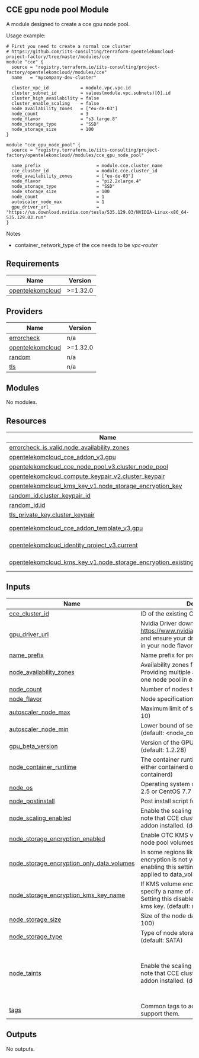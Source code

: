 ## CCE gpu node pool Module

A module designed to create a cce gpu node pool. 

Usage example:
```hcl
# First you need to create a normal cce cluster
# https://github.com/iits-consulting/terraform-opentelekomcloud-project-factory/tree/master/modules/cce
module "cce" {
  source = "registry.terraform.io/iits-consulting/project-factory/opentelekomcloud//modules/cce"
  name   = "mycompany-dev-cluster"
  
  cluster_vpc_id            = module.vpc.vpc.id
  cluster_subnet_id         = values(module.vpc.subnets)[0].id
  cluster_high_availability = false
  cluster_enable_scaling    = false
  node_availability_zones   = ["eu-de-03"]
  node_count                = 3
  node_flavor               = "s3.large.8"
  node_storage_type         = "SSD"
  node_storage_size         = 100
}

module "cce_gpu_node_pool" {
  source = "registry.terraform.io/iits-consulting/project-factory/opentelekomcloud//modules/cce_gpu_node_pool"

  name_prefix                     = module.cce.cluster_name
  cce_cluster_id                  = module.cce.cluster_id
  node_availability_zones         = ["eu-de-03"]
  node_flavor                     = "pi2.2xlarge.4"
  node_storage_type               = "SSD"
  node_storage_size               = 100
  node_count                      = 1
  autoscaler_node_max             = 1
  gpu_driver_url                  = "https://us.download.nvidia.com/tesla/535.129.03/NVIDIA-Linux-x86_64-535.129.03.run"
}

```


Notes
- container_network_type of the cce needs to be _vpc-router_
<!-- BEGIN_TF_DOCS -->
## Requirements

| Name | Version |
|------|---------|
| <a name="requirement_opentelekomcloud"></a> [opentelekomcloud](#requirement\_opentelekomcloud) | >=1.32.0 |

## Providers

| Name | Version |
|------|---------|
| <a name="provider_errorcheck"></a> [errorcheck](#provider\_errorcheck) | n/a |
| <a name="provider_opentelekomcloud"></a> [opentelekomcloud](#provider\_opentelekomcloud) | >=1.32.0 |
| <a name="provider_random"></a> [random](#provider\_random) | n/a |
| <a name="provider_tls"></a> [tls](#provider\_tls) | n/a |

## Modules

No modules.

## Resources

| Name | Type |
|------|------|
| [errorcheck_is_valid.node_availability_zones](https://registry.terraform.io/providers/iits-consulting/errorcheck/latest/docs/resources/is_valid) | resource |
| [opentelekomcloud_cce_addon_v3.gpu](https://registry.terraform.io/providers/opentelekomcloud/opentelekomcloud/latest/docs/resources/cce_addon_v3) | resource |
| [opentelekomcloud_cce_node_pool_v3.cluster_node_pool](https://registry.terraform.io/providers/opentelekomcloud/opentelekomcloud/latest/docs/resources/cce_node_pool_v3) | resource |
| [opentelekomcloud_compute_keypair_v2.cluster_keypair](https://registry.terraform.io/providers/opentelekomcloud/opentelekomcloud/latest/docs/resources/compute_keypair_v2) | resource |
| [opentelekomcloud_kms_key_v1.node_storage_encryption_key](https://registry.terraform.io/providers/opentelekomcloud/opentelekomcloud/latest/docs/resources/kms_key_v1) | resource |
| [random_id.cluster_keypair_id](https://registry.terraform.io/providers/hashicorp/random/latest/docs/resources/id) | resource |
| [random_id.id](https://registry.terraform.io/providers/hashicorp/random/latest/docs/resources/id) | resource |
| [tls_private_key.cluster_keypair](https://registry.terraform.io/providers/hashicorp/tls/latest/docs/resources/private_key) | resource |
| [opentelekomcloud_cce_addon_template_v3.gpu](https://registry.terraform.io/providers/opentelekomcloud/opentelekomcloud/latest/docs/data-sources/cce_addon_template_v3) | data source |
| [opentelekomcloud_identity_project_v3.current](https://registry.terraform.io/providers/opentelekomcloud/opentelekomcloud/latest/docs/data-sources/identity_project_v3) | data source |
| [opentelekomcloud_kms_key_v1.node_storage_encryption_existing_key](https://registry.terraform.io/providers/opentelekomcloud/opentelekomcloud/latest/docs/data-sources/kms_key_v1) | data source |

## Inputs

| Name | Description | Type | Default | Required |
|------|-------------|------|---------|:--------:|
| <a name="input_cce_cluster_id"></a> [cce\_cluster\_id](#input\_cce\_cluster\_id) | ID of the existing CCE cluster. | `string` | n/a | yes |
| <a name="input_gpu_driver_url"></a> [gpu\_driver\_url](#input\_gpu\_driver\_url) | Nvidia Driver download URL. Please refer to https://www.nvidia.com/Download/Find.aspx and ensure your driver is matching the GPU in your node flavor. | `string` | n/a | yes |
| <a name="input_name_prefix"></a> [name\_prefix](#input\_name\_prefix) | Name prefix for provisioned resources. | `string` | n/a | yes |
| <a name="input_node_availability_zones"></a> [node\_availability\_zones](#input\_node\_availability\_zones) | Availability zones for the node pools. Providing multiple availability zones creates one node pool in each zone. | `set(string)` | n/a | yes |
| <a name="input_node_count"></a> [node\_count](#input\_node\_count) | Number of nodes to create | `number` | n/a | yes |
| <a name="input_node_flavor"></a> [node\_flavor](#input\_node\_flavor) | Node specifications in otc flavor format | `string` | n/a | yes |
| <a name="input_autoscaler_node_max"></a> [autoscaler\_node\_max](#input\_autoscaler\_node\_max) | Maximum limit of servers to create. (default: 10) | `number` | `10` | no |
| <a name="input_autoscaler_node_min"></a> [autoscaler\_node\_min](#input\_autoscaler\_node\_min) | Lower bound of servers to always keep (default: <node\_count>) | `number` | `null` | no |
| <a name="input_gpu_beta_version"></a> [gpu\_beta\_version](#input\_gpu\_beta\_version) | Version of the GPU Beta Addon Template (default: 1.2.28) | `string` | `"1.2.28"` | no |
| <a name="input_node_container_runtime"></a> [node\_container\_runtime](#input\_node\_container\_runtime) | The container runtime to use. Must be set to either containerd or docker. (default: containerd) | `string` | `"containerd"` | no |
| <a name="input_node_os"></a> [node\_os](#input\_node\_os) | Operating system of worker nodes: EulerOS 2.5 or CentOS 7.7 (default: EulerOS 2.9) | `string` | `"Ubuntu 22.04"` | no |
| <a name="input_node_postinstall"></a> [node\_postinstall](#input\_node\_postinstall) | Post install script for the node pool. | `string` | `""` | no |
| <a name="input_node_scaling_enabled"></a> [node\_scaling\_enabled](#input\_node\_scaling\_enabled) | Enable the scaling for the node pool. Please note that CCE cluster must have autoscaling addon installed. (default: 10) | `bool` | `true` | no |
| <a name="input_node_storage_encryption_enabled"></a> [node\_storage\_encryption\_enabled](#input\_node\_storage\_encryption\_enabled) | Enable OTC KMS volume encryption for the node pool volumes. (default: false) | `bool` | `false` | no |
| <a name="input_node_storage_encryption_only_data_volumes"></a> [node\_storage\_encryption\_only\_data\_volumes](#input\_node\_storage\_encryption\_only\_data\_volumes) | In some regions like eu-nl root image encryption is not yet available. When enabling this setting, encryption will only be applied to data_volumes. (default: false) | `bool` | `false` | no |
| <a name="input_node_storage_encryption_kms_key_name"></a> [node\_storage\_encryption\_kms\_key\_name](#input\_node\_storage\_encryption\_kms\_key\_name) | If KMS volume encryption is enabled, specify a name of an existing kms key. Setting this disables the creation of a new kms key. (default: null) | `string` | `null` | no |
| <a name="input_node_storage_size"></a> [node\_storage\_size](#input\_node\_storage\_size) | Size of the node data disk in GB (default: 100) | `number` | `100` | no |
| <a name="input_node_storage_type"></a> [node\_storage\_type](#input\_node\_storage\_type) | Type of node storage SATA, SAS or SSD (default: SATA) | `string` | `"SATA"` | no |
| <a name="input_node_taints"></a> [node\_taints](#input\_node\_taints) | Enable the scaling for the node pool. Please note that CCE cluster must have autoscaling addon installed. (default: 10) | <pre>list(object({<br>    effect = string<br>    key    = string<br>    value  = string<br>  }))</pre> | <pre>[<br>  {<br>    "effect": "PreferNoSchedule",<br>    "key": "gpu-node",<br>    "value": "true"<br>  }<br>]</pre> | no |
| <a name="input_tags"></a> [tags](#input\_tags) | Common tags to add to resources that support them. | `map(string)` | `null` | no |

## Outputs

No outputs.
<!-- END_TF_DOCS -->
